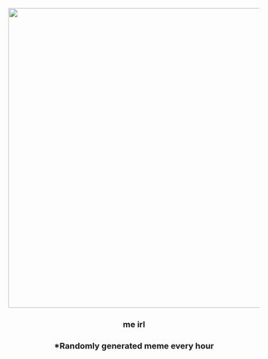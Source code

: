 <p align="center">
        <img src="https://i.redd.it/q5y6qpp273591.gif" width="600" height="600">
        </p>
        <h3 align="center">me irl</h3>
        <h3 align="center">*Randomly generated meme every hour</h3>
    